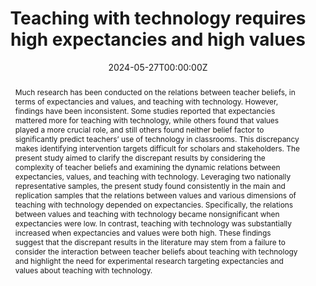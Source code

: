---
title: "Teaching with technology requires high expectancies and high values"
draft: true
authors:
- admin
author_notes:
- "Equal contribution"
- "Equal contribution"
date: "2024-05-27T00:00:00Z"
doi: "https://doi.org/10.1007/s10639-024-12769-x"

# Schedule page publish date (NOT publication's date).
#publishDate: "2017-01-01T00:00:00Z"

# Publication type.
# Accepts a single type but formatted as a YAML list (for Hugo requirements).
# Enter a publication type from the CSL standard.
publication_types: ["article-journal"]

# Publication name and optional abbreviated publication name.
publication: "*Education and Information Technologies*"
publication_short: ""

abstract: Much research has been conducted on the relations between teacher beliefs, in terms of expectancies and values, and teaching with technology. However, findings have been inconsistent. Some studies reported that expectancies mattered more for teaching with technology, while others found that values played a more crucial role, and still others found neither belief factor to significantly predict teachers’ use of technology in classrooms. This discrepancy makes identifying intervention targets difficult for scholars and stakeholders. The present study aimed to clarify the discrepant results by considering the complexity of teacher beliefs and examining the dynamic relations between expectancies, values, and teaching with technology. Leveraging two nationally representative samples, the present study found consistently in the main and replication samples that the relations between values and various dimensions of teaching with technology depended on expectancies. Specifically, the relations between values and teaching with technology became nonsignificant when expectancies were low. In contrast, teaching with technology was substantially increased when expectancies and values were both high. These findings suggest that the discrepant results in the literature may stem from a failure to consider the interaction between teacher beliefs about teaching with technology and highlight the need for experimental research targeting expectancies and values about teaching with technology.

# Summary. An optional shortened abstract.
#summary: Lorem ipsum dolor sit amet, consectetur #adipiscing elit. Duis posuere tellus ac convallis #placerat. Proin tincidunt magna sed ex sollicitudin #condimentum.

tags:
- motivation
featured: false

#links:
# - name: ""
#   url: ""
#url_pdf: http://arxiv.org/pdf/1512.04133v1
#url_code: 'https://github.com/HugoBlox/hugo-blox-builder'
#url_dataset: ''
#url_poster: ''
#url_project: ''
#url_slides: ''
#url_source: ''
#url_video: ''

# Featured image
# To use, add an image named `featured.jpg/png` to your page's folder. 
image:
  caption: 'Image credit: [**Education and Information Technologies**](https://link.springer.com/journal/10639)'
  focal_point: ""
  preview_only: false

# Associated Projects (optional).
#   Associate this publication with one or more of your projects.
#   Simply enter your project's folder or file name without extension.
#   E.g. `internal-project` references `content/project/internal-project/index.md`.
#   Otherwise, set `projects: []`.
projects: []

# Slides (optional).
#   Associate this publication with Markdown slides.
#   Simply enter your slide deck's filename without extension.
#   E.g. `slides: "example"` references `content/slides/example/index.md`.
#   Otherwise, set `slides: ""`.
slides: example
---